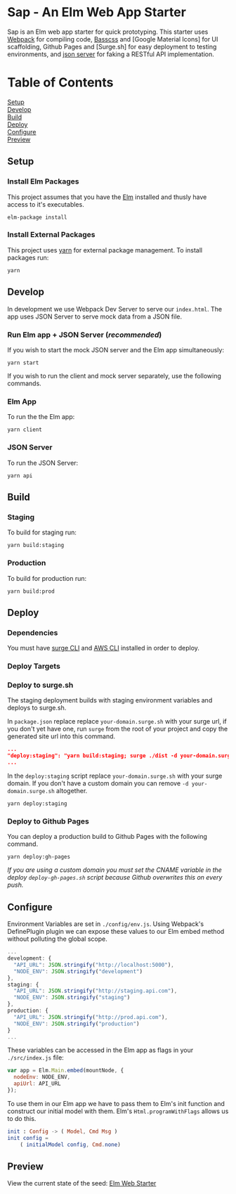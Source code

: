 Sap - An Elm Web App Starter
=======

Sap is an Elm web app starter for quick prototyping. This starter uses [Webpack](https://webpack.js.org/) for compiling code, [Basscss]() and [Google Material Icons] for UI scaffolding, Github Pages and [Surge.sh] for easy deployment to testing environments, and [json server](https://github.com/typicode/json-server) for faking a RESTful API implementation.

# Table of Contents
[Setup](#setup)  
[Develop](#develop)  
[Build](#build)  
[Deploy](#deploy)  
[Configure](#configure)  
[Preview](#preview)

## Setup
### Install Elm Packages
This project assumes that you have the [Elm](http://elm-lang.org/) installed and thusly have access to it's executables.
```
elm-package install
```

### Install External Packages
This project uses [yarn](https://yarnpkg.com/en/) for external package management. To install packages run:
```
yarn
```

## Develop
In development we use Webpack Dev Server to serve our `index.html`. The app uses JSON Server to serve mock data from a JSON file.

### Run Elm app + JSON Server (*recommended*)
If you wish to start the mock JSON server and the Elm app simultaneously:
```
yarn start
```

If you wish to run the client and mock server separately, use the following commands.

### Elm App
To run the the Elm app:
```
yarn client
```

### JSON Server
To run the JSON Server:
```
yarn api
```

## Build
### Staging
To build for staging run:  
```
yarn build:staging
```

### Production
To build for production run:   
```
yarn build:prod
```

## Deploy
### Dependencies
You must have [surge CLI](https://surge.sh/) and [AWS CLI](http://docs.aws.amazon.com/cli/latest/userguide/installing.html) installed in order to deploy.

### Deploy Targets




### Deploy to surge.sh
The staging deployment builds with staging environment variables
and deploys to surge.sh.

In `package.json` replace replace `your-domain.surge.sh` with your surge url,
if you don't yet have one, run `surge` from the root of your project and copy
the generated site url into this command.

```json
...
"deploy:staging": "yarn build:staging; surge ./dist -d your-domain.surge.sh"
...
```

In the `deploy:staging` script replace `your-domain.surge.sh` with your surge domain. If you don't have a custom domain you can remove `-d your-domain.surge.sh` altogether.

```
yarn deploy:staging
```

### Deploy to Github Pages
You can deploy a production build to Github Pages with the following command.

```
yarn deploy:gh-pages
```
*If you are using a custom domain you must set the CNAME variable in the deploy
`deploy-gh-pages.sh` script because Github overwrites this on every push.*

## Configure
Environment Variables are set in `./config/env.js`. Using Webpack's DefinePlugin plugin we can expose these values to our Elm embed method without polluting the global scope.
```javascript
...
development: {
  "API_URL": JSON.stringify("http://localhost:5000"),
  "NODE_ENV": JSON.stringify("development")
},
staging: {
  "API_URL": JSON.stringify("http://staging.api.com"),
  "NODE_ENV": JSON.stringify("staging")
},
production: {
  "API_URL": JSON.stringify("http://prod.api.com"),
  "NODE_ENV": JSON.stringify("production")
}
...
```
These variables can be accessed in the Elm app as flags in your `./src/index.js` file:

```javascript
var app = Elm.Main.embed(mountNode, {
  nodeEnv: NODE_ENV,
  apiUrl: API_URL
});
```
To use them in our Elm app we have to pass them to Elm's init function and
construct our initial model with them. Elm's `Html.programWithFlags` allows us
to do this.

```elm
init : Config -> ( Model, Cmd Msg )
init config =
    ( initialModel config, Cmd.none)
```

## Preview

View the current state of the seed:
[Elm Web Starter](http://elm-web-starter.surge.sh/)
